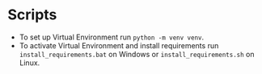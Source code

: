 # Scripts
- To set up Virtual Environment run `python -m venv venv`.
- To activate Virtual Environment and install requirements run `install_requirements.bat` on Windows or `install_requirements.sh` on Linux.